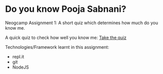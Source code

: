 # Do you know Pooja Sabnani?
Neogcamp Assignment 1: A short quiz which determines how much do you know me.

A quick quiz to check how well you know me: [Take the quiz](https://repl.it/@hermoine93/Do-you-know-Pooja#index.js?embed=1&output=1)

Technologies/Framework learnt in this assignment:
- repl.it
- git
- NodeJS

